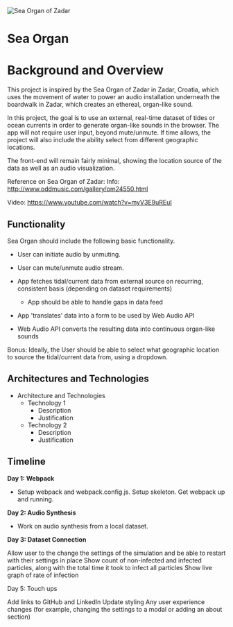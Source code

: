 ![Sea Organ of Zadar](https://media.treehugger.com/assets/images/2015/11/sea-organ-zadar-1.jpg.860x0_q70_crop-scale.jpg)

# Sea Organ

    
<h1>Background and Overview</h1>

This project is inspired by the Sea Organ of Zadar in Zadar, Croatia, which uses the movement of water to power an audio installation underneath the boardwalk in Zadar, which creates an ethereal, organ-like sound.

In this project, the goal is to use an external, real-time dataset of tides or ocean currents in order to generate organ-like sounds in the browser. The app will not require user input, beyond mute/unmute. If time allows, the project will also include the ability select from different geographic locations.

The front-end will remain fairly minimal, showing the location source of the data as well as an audio visualization.

Reference on Sea Organ of Zadar:
Info: http://www.oddmusic.com/gallery/om24550.html

Video: https://www.youtube.com/watch?v=myV3E9uREuI


<h2>Functionality</h2>

Sea Organ should include the following basic functionality.

* User can initiate audio by unmuting.

* User can mute/unmute audio stream.

* App fetches tidal/current data from external source on recurring, consistent basis (depending on dataset requirements)

   * App should be able to handle gaps in data feed

* App 'translates' data into a form to be used by Web Audio API

* Web Audio API converts the resulting data into continuous organ-like sounds

Bonus: Ideally, the User should be able to select what geographic location to source the tidal/current data from, using a dropdown.


<h2>Architectures and Technologies</h2>

* Architecture and Technologies
    * Technology 1
        * Description
        * Justification
    * Technology 2
        * Description
        * Justification

<h2>Timeline</h2>

**Day 1: Webpack**

* Setup webpack and webpack.config.js. Setup skeleton. Get webpack up and running.


**Day 2: Audio Synthesis**

* Work on audio synthesis from a local dataset.

**Day 3: Dataset Connection**

 Allow user to the change the settings of the simulation and be able to restart with their settings in place
 Show count of non-infected and infected particles, along with the total time it took to infect all particles
 Show live graph of rate of infection
 
Day 5: Touch ups

 Add links to GitHub and LinkedIn
 Update styling 
 Any user experience changes (for example, changing the settings to a modal or adding an about section)
